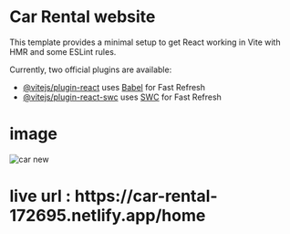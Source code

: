 # Car Rental website

This template provides a minimal setup to get React working in Vite with HMR and some ESLint rules.

Currently, two official plugins are available:

- [@vitejs/plugin-react](https://github.com/vitejs/vite-plugin-react/blob/main/packages/plugin-react/README.md) uses [Babel](https://babeljs.io/) for Fast Refresh
- [@vitejs/plugin-react-swc](https://github.com/vitejs/vite-plugin-react-swc) uses [SWC](https://swc.rs/) for Fast Refresh

<h1>image</h1>

![car new](https://github.com/RickPratihar/Car-Rental-website/assets/103872207/5cf8a1e8-5443-447a-894b-dd7b670ca301)

<h1>live url : 
https://car-rental-172695.netlify.app/home</h1>
